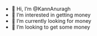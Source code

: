 - 👋 Hi, I’m @KannAnuragh
- 👀 I’m interested in getting money
- 🌱 I’m currently looking for money
- 💞️ I’m looking to get some money

<!---
KannAnuragh/KannAnuragh is a ✨ special ✨ repository because its `README.md` (this file) appears on your GitHub profile.
You can click the Preview link to take a look at your changes.
--->
